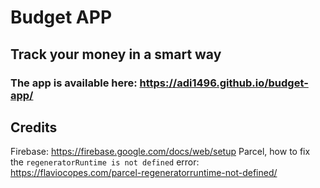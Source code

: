 # Budget APP
## Track your money in a smart way

### The app is available here: https://adi1496.github.io/budget-app/

## Credits
Firebase: https://firebase.google.com/docs/web/setup
Parcel, how to fix the `regeneratorRuntime is not defined` error: https://flaviocopes.com/parcel-regeneratorruntime-not-defined/
